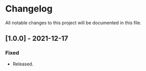 # Changelog

All notable changes to this project will be documented in this file.

## [1.0.0] - 2021-12-17
### Fixed
- Released.